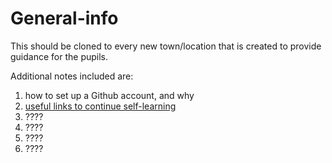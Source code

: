 # General-info

This should be cloned to every new town/location that is created to provide guidance for the pupils.

Additional notes included are:

1. how to set up a Github account, and why
2. [useful links to continue self-learning](https://github.com/codelikeagirlVodafoneIreland/General-info/blob/master/useful-links.md)
3. ????
4. ????
5. ????
6. ????
